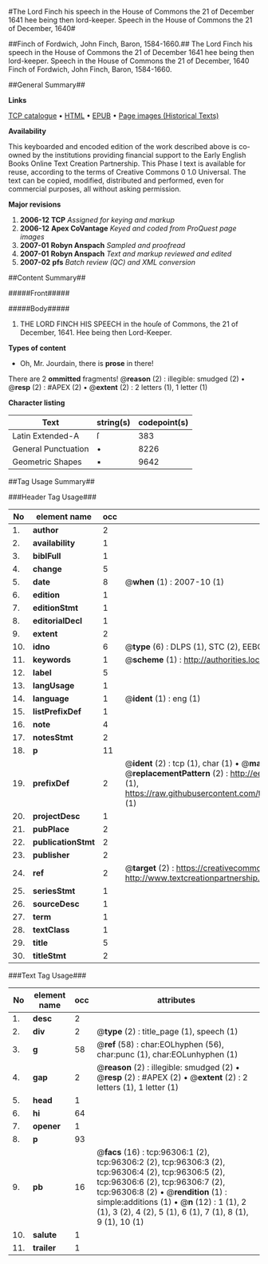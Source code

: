 #The Lord Finch his speech in the House of Commons the 21 of December 1641 hee being then lord-keeper. Speech in the House of Commons the 21 of December, 1640#

##Finch of Fordwich, John Finch, Baron, 1584-1660.##
The Lord Finch his speech in the House of Commons the 21 of December 1641 hee being then lord-keeper.
Speech in the House of Commons the 21 of December, 1640
Finch of Fordwich, John Finch, Baron, 1584-1660.

##General Summary##

**Links**

[TCP catalogue](http://www.ota.ox.ac.uk/tcp/)  • 
[HTML](http://tei.it.ox.ac.uk/tcp/Texts-HTML/free/A39/A39967.html)  • 
[EPUB](http://tei.it.ox.ac.uk/tcp/Texts-EPUB/free/A39/A39967.epub) • 
[Page images (Historical Texts)](https://data.historicaltexts.jisc.ac.uk/view?pubId=eebo-12989351e&pageId=eebo-12989351e-96306-1)

**Availability**

This keyboarded and encoded edition of the
	       work described above is co-owned by the institutions
	       providing financial support to the Early English Books
	       Online Text Creation Partnership. This Phase I text is
	       available for reuse, according to the terms of Creative
	       Commons 0 1.0 Universal. The text can be copied,
	       modified, distributed and performed, even for
	       commercial purposes, all without asking permission.

**Major revisions**

1. __2006-12__ __TCP__ *Assigned for keying and markup*
1. __2006-12__ __Apex CoVantage__ *Keyed and coded from ProQuest page images*
1. __2007-01__ __Robyn Anspach__ *Sampled and proofread*
1. __2007-01__ __Robyn Anspach__ *Text and markup reviewed and edited*
1. __2007-02__ __pfs__ *Batch review (QC) and XML conversion*

##Content Summary##

#####Front#####

#####Body#####

1. THE LORD FINCH HIS SPEECH in the houſe of Commons, the 21 of December, 1641. Hee being then Lord-Keeper.

**Types of content**

  * Oh, Mr. Jourdain, there is **prose** in there!

There are 2 **ommitted** fragments! 
 @__reason__ (2) : illegible: smudged (2)  •  @__resp__ (2) : #APEX (2)  •  @__extent__ (2) : 2 letters (1), 1 letter (1)

**Character listing**


|Text|string(s)|codepoint(s)|
|---|---|---|
|Latin Extended-A|ſ|383|
|General Punctuation|•|8226|
|Geometric Shapes|▪|9642|

##Tag Usage Summary##

###Header Tag Usage###

|No|element name|occ|attributes|
|---|---|---|---|
|1.|__author__|2||
|2.|__availability__|1||
|3.|__biblFull__|1||
|4.|__change__|5||
|5.|__date__|8| @__when__ (1) : 2007-10 (1)|
|6.|__edition__|1||
|7.|__editionStmt__|1||
|8.|__editorialDecl__|1||
|9.|__extent__|2||
|10.|__idno__|6| @__type__ (6) : DLPS (1), STC (2), EEBO-CITATION (1), OCLC (1), VID (1)|
|11.|__keywords__|1| @__scheme__ (1) : http://authorities.loc.gov/ (1)|
|12.|__label__|5||
|13.|__langUsage__|1||
|14.|__language__|1| @__ident__ (1) : eng (1)|
|15.|__listPrefixDef__|1||
|16.|__note__|4||
|17.|__notesStmt__|2||
|18.|__p__|11||
|19.|__prefixDef__|2| @__ident__ (2) : tcp (1), char (1)  •  @__matchPattern__ (2) : ([0-9\-]+):([0-9IVX]+) (1), (.+) (1)  •  @__replacementPattern__ (2) : http://eebo.chadwyck.com/downloadtiff?vid=$1&page=$2 (1), https://raw.githubusercontent.com/textcreationpartnership/Texts/master/tcpchars.xml#$1 (1)|
|20.|__projectDesc__|1||
|21.|__pubPlace__|2||
|22.|__publicationStmt__|2||
|23.|__publisher__|2||
|24.|__ref__|2| @__target__ (2) : https://creativecommons.org/publicdomain/zero/1.0/ (1), http://www.textcreationpartnership.org/docs/. (1)|
|25.|__seriesStmt__|1||
|26.|__sourceDesc__|1||
|27.|__term__|1||
|28.|__textClass__|1||
|29.|__title__|5||
|30.|__titleStmt__|2||


###Text Tag Usage###

|No|element name|occ|attributes|
|---|---|---|---|
|1.|__desc__|2||
|2.|__div__|2| @__type__ (2) : title_page (1), speech (1)|
|3.|__g__|58| @__ref__ (58) : char:EOLhyphen (56), char:punc (1), char:EOLunhyphen (1)|
|4.|__gap__|2| @__reason__ (2) : illegible: smudged (2)  •  @__resp__ (2) : #APEX (2)  •  @__extent__ (2) : 2 letters (1), 1 letter (1)|
|5.|__head__|1||
|6.|__hi__|64||
|7.|__opener__|1||
|8.|__p__|93||
|9.|__pb__|16| @__facs__ (16) : tcp:96306:1 (2), tcp:96306:2 (2), tcp:96306:3 (2), tcp:96306:4 (2), tcp:96306:5 (2), tcp:96306:6 (2), tcp:96306:7 (2), tcp:96306:8 (2)  •  @__rendition__ (1) : simple:additions (1)  •  @__n__ (12) : 1 (1), 2 (1), 3 (2), 4 (2), 5 (1), 6 (1), 7 (1), 8 (1), 9 (1), 10 (1)|
|10.|__salute__|1||
|11.|__trailer__|1||
